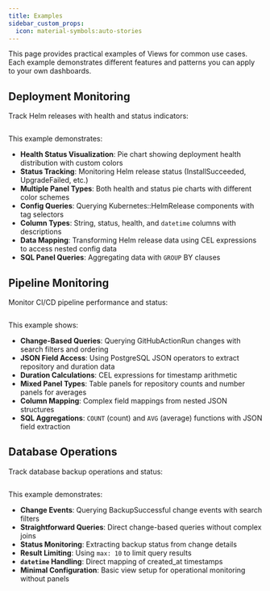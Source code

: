 ```yaml
---
title: Examples
sidebar_custom_props:
  icon: material-symbols:auto-stories
---
```


This page provides practical examples of Views for common use cases. Each example demonstrates different features and patterns you can apply to your own dashboards.

## Deployment Monitoring

Track Helm releases with health and status indicators:

```yaml title="deployments.yaml" file=<rootDir>/modules/mission-control/fixtures/views/deployments.yaml

```

This example demonstrates:

- **Health Status Visualization**: Pie chart showing deployment health distribution with custom colors
- **Status Tracking**: Monitoring Helm release status (InstallSucceeded, UpgradeFailed, etc.)
- **Multiple Panel Types**: Both health and status pie charts with different color schemes
- **Config Queries**: Querying Kubernetes::HelmRelease components with tag selectors
- **Column Types**: String, status, health, and `datetime` columns with descriptions
- **Data Mapping**: Transforming Helm release data using CEL expressions to access nested config data
- **SQL Panel Queries**: Aggregating data with `GROUP` BY clauses

## Pipeline Monitoring

Monitor CI/CD pipeline performance and status:

```yaml title="pipelines.yaml" file=<rootDir>/modules/mission-control/fixtures/views/pipelines.yaml

```

This example shows:

- **Change-Based Queries**: Querying GitHubActionRun changes with search filters and ordering
- **JSON Field Access**: Using PostgreSQL JSON operators to extract repository and duration data
- **Duration Calculations**: CEL expressions for timestamp arithmetic
- **Mixed Panel Types**: Table panels for repository counts and number panels for averages
- **Column Mapping**: Complex field mappings from nested JSON structures
- **SQL Aggregations**: `COUNT` (count) and `AVG` (average) functions with JSON field extraction

## Database Operations

Track database backup operations and status:

```yaml title="database.yaml" file=<rootDir>/modules/mission-control/fixtures/views/database.yaml

```

This example demonstrates:

- **Change Events**: Querying BackupSuccessful change events with search filters
- **Straightforward Queries**: Direct change-based queries without complex joins
- **Status Monitoring**: Extracting backup status from change details
- **Result Limiting**: Using `max: 10` to limit query results
- **`datetime` Handling**: Direct mapping of created_at timestamps
- **Minimal Configuration**: Basic view setup for operational monitoring without panels
